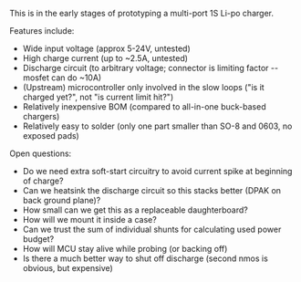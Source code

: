 This is in the early stages of prototyping a multi-port 1S Li-po charger.

Features include:

- Wide input voltage (approx 5-24V, untested)
- High charge current (up to ~2.5A, untested)
- Discharge circuit (to arbitrary voltage; connector is limiting factor --
  mosfet can do ~10A)
- (Upstream) microcontroller only involved in the slow loops ("is it charged
  yet?", not "is current limit hit?")
- Relatively inexpensive BOM (compared to all-in-one buck-based chargers)
- Relatively easy to solder (only one part smaller than SO-8 and 0603, no exposed pads)

Open questions:

- Do we need extra soft-start circuitry to avoid current spike at beginning of charge?
- Can we heatsink the discharge circuit so this stacks better (DPAK on back ground plane)?
- How small can we get this as a replaceable daughterboard?
- How will we mount it inside a case?
- Can we trust the sum of individual shunts for calculating used power budget?
- How will MCU stay alive while probing (or backing off)
- Is there a much better way to shut off discharge (second nmos is obvious, but expensive)
